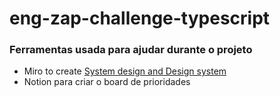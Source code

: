 # eng-zap-challenge-typescript

### Ferramentas usada para ajudar durante o projeto

- Miro to create [System design and Design system](https://miro.com/app/board/o9J_l2YbSps=/)
- Notion para criar o board de prioridades

